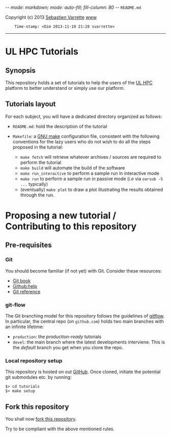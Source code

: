 -*- mode: markdown; mode: auto-fill; fill-column: 80 -*-
`README.md`

Copyright (c) 2013 [Sebastien Varrette](mailto:<Sebastien.Varrette@uni.lu>) [www](http://varrette.gforge.uni.lu)

        Time-stamp: <Dim 2013-11-10 21:28 svarrette>

-------------------

# UL HPC Tutorials 

## Synopsis

This repository holds a set of tutorials to help the users of the
[UL HPC](https://hpc.uni.lu) platform to better understand or simply use our
platform. 

## Tutorials layout

For each subject, you will have a dedicated directory organized as follows:

* `README.md`: hold the description of the tutorial
* `Makefile`: a [GNU make](http://www.gnu.org/software/make/) configuration
  file, consistent with the following conventions for the lazy users who do not
  wish to do all the steps proposed in the tutorial: 
  
  * `make fetch` will retrieve whatever archives / sources are required to
    perform the tutorial
  * `make build` will automate the build of the software
  * `make run_interactive` to perform a sample run in interactive mode
  * `make run` to perform a sample run in passive mode (_i.e_  via `oarsub -S
    ...` typically)
  * (eventually) `make plot` to draw a plot illustrating the results obtained
    through the run.


# Proposing a new tutorial / Contributing to this repository 

## Pre-requisites

### Git

You should become familiar (if not yet) with Git. Consider these resources:

* [Git book](http://book.git-scm.com/index.html)
* [Github:help](http://help.github.com/mac-set-up-git/)
* [Git reference](http://gitref.org/)

### git-flow

The Git branching model for this repository follows the guidelines of [gitflow](http://nvie.com/posts/a-successful-git-branching-model/).
In particular, the central repo (on `github.com`) holds two main branches with an infinite lifetime:

* `production`: the *production-ready* tutorials
* `devel`: the main branch where the latest developments interviene. This is the
  *default* branch you get when you clone the repo. 

### Local repository setup

This repository is hosted on out [GitHub](https://github.com/ULHPC/tutorials).
Once cloned, initiate the potential git submodules etc. by running: 

    $> cd tutorials
    $> make setup

## Fork this repository

You shall now
[fork this repository](https://help.github.com/articles/fork-a-repo). 

Try to be compliant with the above mentioned rules.
